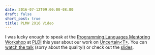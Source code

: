 ```yaml
---
date: 2016-07-12T09:00:00-08:00
draft: false
short_post: true
title: PLMW 2016 Video
---
```


I was lucky enough to speak at the [Programming Languages Mentoring Workshop][plmw] at [PLDI][] this year about our work on [Uncertain&lt;T&gt;][uncertaint]. You can [watch the talk][video] (sorry about the quality!) or check out the [slides][].

[plmw]: http://conf.researchr.org/track/pldi-2016/PLMW-PLDI-2016
[PLDI]: http://conf.researchr.org/home/pldi-2016
[uncertaint]: papers/uncertaint-asplos14.pdf
[video]: https://www.youtube.com/watch?v=5RroCfja-70
[slides]: papers/estimates-plmw16.pdf
